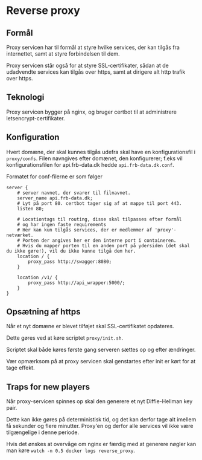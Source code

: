 # Reverse proxy

## Formål

Proxy servicen har til formål at styre hvilke services, der kan tilgås fra internettet, samt at styre forbindelsen til dem.

Proxy servicen står også for at styre SSL-certifikater, sådan at de udadvendte services kan tilgås over https, samt at dirigere alt http trafik over https.

## Teknologi

Proxy servicen bygger på nginx, og bruger certbot til at administrere letsencrypt-certifikater.

## Konfiguration

Hvert domæne, der skal kunnes tilgås udefra skal have en konfigurationsfil i `proxy/confs`. Filen navngives efter domænet, den konfigurerer; f.eks vil konfigurationsfilen for api.frb-data.dk hedde `api.frb-data.dk.conf`.

Formatet for conf-filerne er som følger

```nginx
server {
    # server navnet, der svarer til filnavnet.
    server_name api.frb-data.dk;
    # Lyt på port 80. certbot tager sig af at mappe til port 443.
    listen 80;

    # Locationtags til routing, disse skal tilpasses efter formål
    # og har ingen faste requirements
    # Her kan kun tilgås services, der er medlemmer af 'proxy'-netværket.
    # Porten der angives her er den interne port i containeren.
    # Hvis du mapper porten til en anden port på ydersiden (det skal du ikke gøre!), vil du ikke kunne tilgå dem her.
    location / {
        proxy_pass http://swagger:8080;
    }

    location /v1/ {
        proxy_pass http://api_wrapper:5000/;
    }
}
```

## Opsætning af https

Når et nyt domæne er blevet tilføjet skal SSL-certifikatet opdateres.

Dette gøres ved at køre scriptet `proxy/init.sh`.

Scriptet skal både køres første gang serveren sættes op og efter ændringer.

Vær opmærksom på at proxy servicen skal genstartes efter init er kørt for at tage effekt.

## Traps for new players

Når proxy-servicen spinnes op skal den generere et nyt Diffie-Hellman key pair.

Dette kan ikke gøres på deterministisk tid, og det kan derfor tage alt imellem få sekunder og flere minutter. Proxy'en og derfor alle services vil ikke være tilgængelige i denne periode.

Hvis det ønskes at overvåge om nginx er færdig med at generere nøgler kan man køre `watch -n 0.5 docker logs reverse_proxy`.
